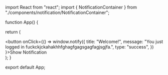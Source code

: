 import React from "react";
import { NotificationContainer } from "./components/notification/NotificationContainer";

function App() {
 

  return (
    <div>
      <NotificationContainer />
      <button onClick={() =>
          window.notify({
            title: "Welcome!",
            message: "You just logged in fuckckjckahakhhfghagfgagsgagfagjsgjfa.",
            type: "success",
          })
        }>Show Notification</button>
    </div>
  );
}

export default App;
